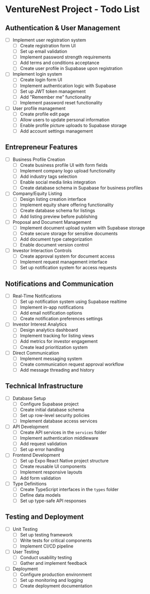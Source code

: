 # VentureNest Project - Todo List

## Authentication & User Management
- [ ] Implement user registration system
  - [ ] Create registration form UI
  - [ ] Set up email validation
  - [ ] Implement password strength requirements
  - [ ] Add terms and conditions acceptance
  - [ ] Create user profile in Supabase upon registration
- [ ] Implement login system
  - [ ] Create login form UI
  - [ ] Implement authentication logic with Supabase
  - [ ] Set up JWT token management
  - [ ] Add "Remember me" functionality
  - [ ] Implement password reset functionality
- [ ] User profile management
  - [ ] Create profile edit page
  - [ ] Allow users to update personal information
  - [ ] Enable profile picture uploads to Supabase storage
  - [ ] Add account settings management

## Entrepreneur Features
- [ ] Business Profile Creation
  - [ ] Create business profile UI with form fields
  - [ ] Implement company logo upload functionality
  - [ ] Add industry tags selection
  - [ ] Enable social media links integration
  - [ ] Create database schema in Supabase for business profiles
- [ ] Company/Equity Listing
  - [ ] Design listing creation interface
  - [ ] Implement equity share offering functionality
  - [ ] Create database schema for listings
  - [ ] Add listing preview before publishing
- [ ] Proposal and Document Management
  - [ ] Implement document upload system with Supabase storage
  - [ ] Create secure storage for sensitive documents
  - [ ] Add document type categorization
  - [ ] Enable document version control
- [ ] Investor Interaction Controls
  - [ ] Create approval system for document access
  - [ ] Implement request management interface
  - [ ] Set up notification system for access requests

## Notifications and Communication
- [ ] Real-Time Notifications
  - [ ] Set up notification system using Supabase realtime
  - [ ] Implement in-app notifications
  - [ ] Add email notification options
  - [ ] Create notification preferences settings
- [ ] Investor Interest Analytics
  - [ ] Design analytics dashboard
  - [ ] Implement tracking for listing views
  - [ ] Add metrics for investor engagement
  - [ ] Create lead prioritization system
- [ ] Direct Communication
  - [ ] Implement messaging system
  - [ ] Create communication request approval workflow
  - [ ] Add message threading and history

## Technical Infrastructure
- [ ] Database Setup
  - [ ] Configure Supabase project
  - [ ] Create initial database schema
  - [ ] Set up row-level security policies
  - [ ] Implement database access services
- [ ] API Development
  - [ ] Create API services in the `services` folder
  - [ ] Implement authentication middleware
  - [ ] Add request validation
  - [ ] Set up error handling
- [ ] Frontend Development
  - [ ] Set up Expo React Native project structure
  - [ ] Create reusable UI components
  - [ ] Implement responsive layouts
  - [ ] Add form validation
- [ ] Type Definitions
  - [ ] Create TypeScript interfaces in the `types` folder
  - [ ] Define data models
  - [ ] Set up type-safe API responses

## Testing and Deployment
- [ ] Unit Testing
  - [ ] Set up testing framework
  - [ ] Write tests for critical components
  - [ ] Implement CI/CD pipeline
- [ ] User Testing
  - [ ] Conduct usability testing
  - [ ] Gather and implement feedback
- [ ] Deployment
  - [ ] Configure production environment
  - [ ] Set up monitoring and logging
  - [ ] Create deployment documentation
